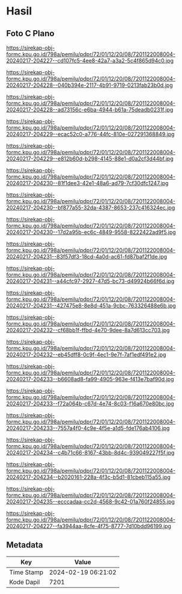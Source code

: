# Hasil

## Foto C Plano

https://sirekap-obj-formc.kpu.go.id/798a/pemilu/pdpr/72/01/12/20/08/7201122008004-20240217-204227--cd107fc5-4ee8-42a7-a3a2-5c4f865d94c0.jpg

https://sirekap-obj-formc.kpu.go.id/798a/pemilu/pdpr/72/01/12/20/08/7201122008004-20240217-204228--040b394e-2117-4b91-9719-0213fab23b0d.jpg

https://sirekap-obj-formc.kpu.go.id/798a/pemilu/pdpr/72/01/12/20/08/7201122008004-20240217-204228--ad73156c-e6ba-4944-b61a-75deadb0231f.jpg

https://sirekap-obj-formc.kpu.go.id/798a/pemilu/pdpr/72/01/12/20/08/7201122008004-20240217-204229--ecac52c0-a776-44fc-810e-027291368849.jpg

https://sirekap-obj-formc.kpu.go.id/798a/pemilu/pdpr/72/01/12/20/08/7201122008004-20240217-204229--e812b60d-b298-4145-88e1-d0a2cf3d44bf.jpg

https://sirekap-obj-formc.kpu.go.id/798a/pemilu/pdpr/72/01/12/20/08/7201122008004-20240217-204230--81f1dee3-42e1-48a6-ad79-7cf30dfc1247.jpg

https://sirekap-obj-formc.kpu.go.id/798a/pemilu/pdpr/72/01/12/20/08/7201122008004-20240217-204230--bf877a55-32da-4387-8653-237c416324ec.jpg

https://sirekap-obj-formc.kpu.go.id/798a/pemilu/pdpr/72/01/12/20/08/7201122008004-20240217-204230--17d2a95b-ec6c-4849-9558-8222422ad9f5.jpg

https://sirekap-obj-formc.kpu.go.id/798a/pemilu/pdpr/72/01/12/20/08/7201122008004-20240217-204231--83f57df3-18cd-4a0d-ac61-fd87baf2f1de.jpg

https://sirekap-obj-formc.kpu.go.id/798a/pemilu/pdpr/72/01/12/20/08/7201122008004-20240217-204231--a44cfc97-2927-47d5-bc73-d49924b66f6d.jpg

https://sirekap-obj-formc.kpu.go.id/798a/pemilu/pdpr/72/01/12/20/08/7201122008004-20240217-204231--427475e8-8e8d-451a-9cbc-763326488e6b.jpg

https://sirekap-obj-formc.kpu.go.id/798a/pemilu/pdpr/72/01/12/20/08/7201122008004-20240217-204232--cf68bb1f-ffbd-4e70-9dee-8a7d613cc703.jpg

https://sirekap-obj-formc.kpu.go.id/798a/pemilu/pdpr/72/01/12/20/08/7201122008004-20240217-204232--eb45dff8-0c9f-4ec1-9e7f-7af1edf491e2.jpg

https://sirekap-obj-formc.kpu.go.id/798a/pemilu/pdpr/72/01/12/20/08/7201122008004-20240217-204233--b6608ad8-fa99-4905-963e-f413e7baf90d.jpg

https://sirekap-obj-formc.kpu.go.id/798a/pemilu/pdpr/72/01/12/20/08/7201122008004-20240217-204233--f72a064b-c67d-4e74-8c03-f16a670e80bc.jpg

https://sirekap-obj-formc.kpu.go.id/798a/pemilu/pdpr/72/01/12/20/08/7201122008004-20240217-204233--7557a4f0-4c9e-4f5e-a1d5-fde176ab4106.jpg

https://sirekap-obj-formc.kpu.go.id/798a/pemilu/pdpr/72/01/12/20/08/7201122008004-20240217-204234--c4b71c66-8167-43bb-8d4c-939049227f5f.jpg

https://sirekap-obj-formc.kpu.go.id/798a/pemilu/pdpr/72/01/12/20/08/7201122008004-20240217-204234--b2020161-228a-4f3c-b5d1-81cbeb115a55.jpg

https://sirekap-obj-formc.kpu.go.id/798a/pemilu/pdpr/72/01/12/20/08/7201122008004-20240217-204235--ecccadaa-cc2d-4568-9c42-01a760f24855.jpg

https://sirekap-obj-formc.kpu.go.id/798a/pemilu/pdpr/72/01/12/20/08/7201122008004-20240217-204227--fa3944aa-8cfe-4f75-8777-7d10bdd96199.jpg


## Metadata

| Key        | Value               |
| ---------- | ------------------- |
| Time Stamp | 2024-02-19 06:21:02 |
| Kode Dapil | 7201                |



